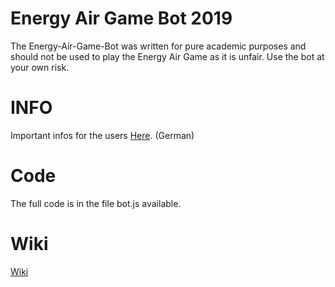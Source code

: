 # Energy Air Game Bot 2019
The Energy-Air-Game-Bot was written for pure academic purposes and should not be used to play the Energy Air Game as it is unfair. Use the bot at your own risk.

# INFO
Important infos for the users [Here](https://github.com/Svenwas3f/energy-Air-game-Bot-2019/blob/master/INFO.md). (German)

# Code 
The full code is in the file bot.js available.

# Wiki
[Wiki](https://github.com/Svenwas3f/energy-Air-game-Bot-2019/wiki)


